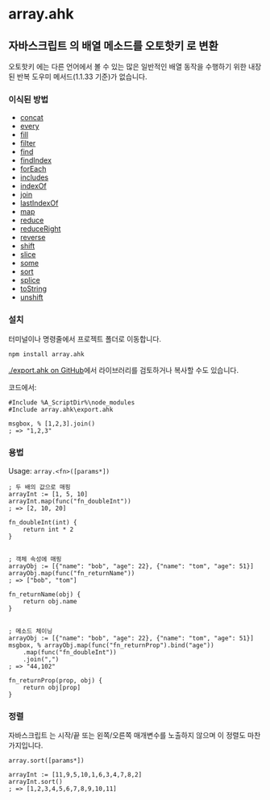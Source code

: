 # array.ahk
## 자바스크립트 의 배열 메소드를 오토핫키 로 변환


오토핫키 에는 다른 언어에서 볼 수 있는 많은 일반적인 배열 동작을 수행하기 위한 내장된 반복 도우미 메서드(1.1.33 기준)가 없습니다.

### 이식된 방법
* [concat](/ko/docs?id=concat)
* [every](/ko/docs?id=every)
* [fill](/ko/docs?id=fill)
* [filter](/ko/docs?id=filter)
* [find](/ko/docs?id=find)
* [findIndex](/ko/docs?id=findIndex)
* [forEach](/ko/docs?id=forEach)
* [includes](/ko/docs?id=includes)
* [indexOf](/ko/docs?id=indexOf)
* [join](/ko/docs?id=join)
* [lastIndexOf](/ko/docs?id=lastIndexOf)
* [map](/ko/docs?id=map)
* [reduce](/ko/docs?id=reduce)
* [reduceRight](/ko/docs?id=reduceRight)
* [reverse](/ko/docs?id=reverse)
* [shift](/ko/docs?id=shift)
* [slice](/ko/docs?id=slice)
* [some](/ko/docs?id=some)
* [sort](/ko/docs?id=sort)
* [splice](/ko/docs?id=splice)
* [toString](/ko/docs?id=toString)
* [unshift](/ko/docs?id=unshift)

### 설치

터미널이나 명령줄에서 프로젝트 폴더로 이동합니다.

```bash
npm install array.ahk
```
[./export.ahk on GitHub](https://raw.githubusercontent.com/chunjee/array.ahk/master/export.ahk)에서 라이브러리를 검토하거나 복사할 수도 있습니다.


코드에서:

```autohotkey
#Include %A_ScriptDir%\node_modules
#Include array.ahk\export.ahk

msgbox, % [1,2,3].join()
; => "1,2,3"
```

### 용법

Usage: `array.<fn>([params*])`
```autohotkey
; 두 배의 값으로 매핑
arrayInt := [1, 5, 10]
arrayInt.map(func("fn_doubleInt"))
; => [2, 10, 20]

fn_doubleInt(int) {
	return int * 2
}


; 객체 속성에 매핑
arrayObj := [{"name": "bob", "age": 22}, {"name": "tom", "age": 51}]
arrayObj.map(func("fn_returnName"))
; => ["bob", "tom"]

fn_returnName(obj) {
	return obj.name
}


; 메소드 체이닝
arrayObj := [{"name": "bob", "age": 22}, {"name": "tom", "age": 51}]
msgbox, % arrayObj.map(func("fn_returnProp").bind("age"))
	.map(func("fn_doubleInt"))
	.join(",")
; => "44,102"

fn_returnProp(prop, obj) {
	return obj[prop]
}
```

### 정렬

자바스크립트 는 시작/끝 또는 왼쪽/오른쪽 매개변수를 노출하지 않으며 이 정렬도 마찬가지입니다.

`array.sort([params*])`
```autohotkey
arrayInt := [11,9,5,10,1,6,3,4,7,8,2]
arrayInt.sort()
; => [1,2,3,4,5,6,7,8,9,10,11]
```
